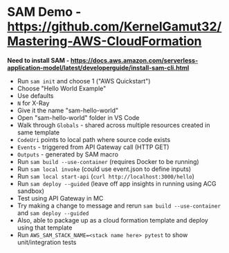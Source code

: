 # SAM Demo - https://github.com/KernelGamut32/Mastering-AWS-CloudFormation

**Need to install SAM - https://docs.aws.amazon.com/serverless-application-model/latest/developerguide/install-sam-cli.html**

* Run `sam init` and choose 1 ("AWS Quickstart")
* Choose "Hello World Example"
* Use defaults
* `N` for X-Ray
* Give it the name "sam-hello-world"
* Open "sam-hello-world" folder in VS Code
* Walk through `Globals` - shared across multiple resources created in same template
* `CodeUri` points to local path where source code exists
* `Events` - triggered from API Gateway call (HTTP GET)
* `Outputs` - generated by SAM macro
* Run `sam build --use-container` (requires Docker to be running)
* Run `sam local invoke` (could use event.json to define inputs)
* Run `sam local start-api` (`curl http://localhost:3000/hello`)
* Run `sam deploy --guided` (leave off app insights in running using ACG sandbox)
* Test using API Gateway in MC
* Try making a change to message and rerun `sam build --use-container` and `sam deploy --guided`
* Also, able to package up as a cloud formation template and deploy using that template
* Run `AWS_SAM_STACK_NAME=<stack name here> pytest` to show unit/integration tests
